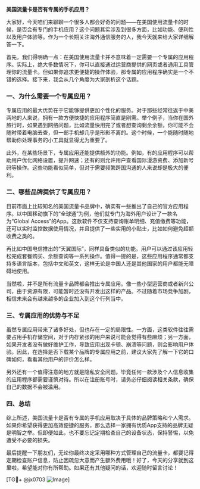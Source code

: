 **美国流量卡是否有专属的手机应用？**

大家好，今天咱们来聊聊一个很多人都会好奇的问题——在美国使用流量卡的时候，是否会有专门的手机应用？这个问题其实涉及到很多方面，比如功能、便利性以及用户体验等。作为一个长期关注海外通信服务的人，我今天就来给大家详细解答一下。

首先，我们得明确一点：在美国使用流量卡并不意味着一定需要一个专属的应用程序。实际上，绝大多数情况下，你可以直接通过运营商提供的网页或者通用工具管理你的流量卡。但如果你追求更便捷的操作体验，那专属的应用程序确实是一个不错的选择。接下来，我会从几个角度为大家剖析这个话题。

### 一、为什么需要一个专属应用？

专属应用的最大优势在于它能够提供更加个性化的服务。对于那些经常往返于中美两地的人来说，拥有一款方便快捷的应用程序简直是刚需。举个例子，当你在国外旅行时，如果遇到网络问题，比如流量快用完了或者想查询剩余余额，你可能不会随时带着电脑去查，但一部手机却几乎是形影不离的。这个时候，一个能随时随地帮助你处理事务的小工具就显得尤为重要了。

此外，在某些场景下，专属应用还能提供额外的功能。例如，有的应用程序可以帮助用户优化网络设置，提升网速；还有的则允许用户查看国际漫游资费、添加新号码等操作。这些功能看似简单，但对于需要频繁跨国沟通的人来说却是极大的便利。

### 二、哪些品牌提供了专属应用？

目前市面上比较知名的美国流量卡品牌中，确实有一些推出了自己的官方应用程序。以中国移动旗下的“全球通”为例，他们就专门为海外用户设计了一款名为“Global Access”的App。这款软件不仅支持查询账单明细、充值缴费等功能，还可以实时监控数据使用情况，并且提供了一些实用的小贴士，比如如何避免超额收费之类的。

再比如中国电信推出的“天翼国际”，同样具备类似的功能。用户可以通过该应用轻松完成套餐购买、余额查询等一系列操作。值得一提的是，这些应用程序通常都支持多语言版本，包括中文和英文，这样无论是中国人还是其他国家的用户都能无障碍地使用。

当然啦，并不是所有流量卡品牌都会推出专属应用。像一些小型运营商或者新兴公司，由于资源有限，可能暂时还没有开发出这样的产品。不过随着市场竞争加剧，相信未来会有越来越多的企业加入到这个行列当中。

### 三、专属应用的优势与不足

虽然专属应用带来了诸多好处，但也存在一定的局限性。一方面，这类软件往往需要占用手机存储空间，对于内存紧张的用户来说可能会觉得有些麻烦；另一方面，如果开发者没有做好维护工作，导致应用出现卡顿、崩溃等问题，则会影响用户体验。因此，在选择是否下载某个品牌的专属应用之前，建议大家先了解一下它的口碑如何，看看其他用户的评价怎么样。

另外还有一个值得注意的地方就是隐私安全问题。毕竟任何一款涉及个人信息收集的应用程序都需要谨慎对待。所以在注册账号时，请务必仔细阅读相关条款，确保自己的数据不会被滥用。

### 四、总结

综上所述，美国流量卡是否有专属的手机应用取决于具体的品牌策略和个人需求。如果你希望获得更加高效便捷的服务，那么选择一家拥有优质App支持的品牌无疑是明智之举。但即便如此，也不要忘记定期检查自己的设备状态，保持警惕，以免遭受不必要的损失。

最后提醒一下朋友们，无论你最终决定采用哪种方式管理自己的流量卡，都要记得定期检查账户信息，防止因疏忽大意而产生额外费用哦！好了，今天的分享就到这里啦，希望能对你有所帮助。如果还有其他疑问的话，欢迎随时留言讨论！

[TG💪+ @jx0703 ![Image](https://github.com/user-attachments/assets/dbca1d08-cadb-493c-b0ec-ad6f7a83f270)]
